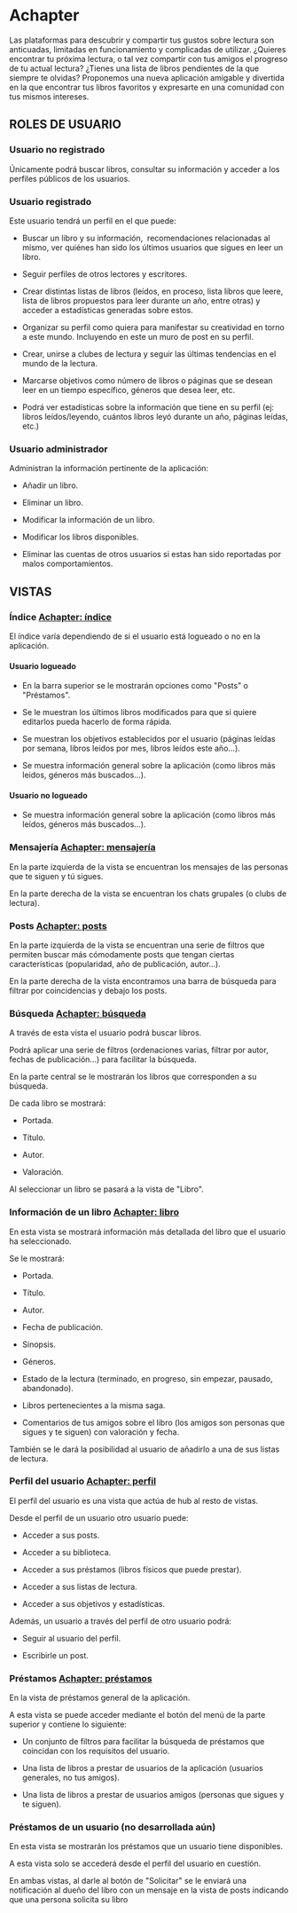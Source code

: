 # Achapter

Las plataformas para descubrir y compartir tus gustos sobre lectura son anticuadas, limitadas en funcionamiento y complicadas de utilizar. ¿Quieres encontrar tu próxima lectura, o tal vez compartir con tus amigos el progreso de tu actual lectura? ¿Tienes una lista de libros pendientes de la que siempre te olvidas? Proponemos una nueva aplicación amigable y divertida en la que encontrar tus libros favoritos y expresarte en una comunidad con tus mismos intereses.

## ROLES DE USUARIO

### Usuario no registrado

Únicamente podrá buscar libros, consultar su información y acceder a los perfiles públicos de los usuarios.

### Usuario registrado

Este usuario tendrá un perfil en el que puede:

- Buscar un libro y su información,  recomendaciones relacionadas al mismo, ver quiénes han sido los últimos usuarios que sigues en leer un libro.
  
- Seguir perfiles de otros lectores y escritores.
  

- Crear distintas listas de libros (leídos, en proceso, lista libros que leere,  lista de libros propuestos para leer durante un año, entre otras) y acceder a estadísticas generadas sobre estos.
  
- Organizar su perfil como quiera para manifestar su creatividad en torno a este mundo. Incluyendo en este un muro de post en su perfil.
  
- Crear, unirse a clubes de lectura y seguir las últimas tendencias en el mundo de la lectura.
  
- Marcarse objetivos como número de libros o páginas que se desean leer en un tiempo específico, géneros que desea leer, etc.
  
- Podrá ver estadísticas sobre la información que tiene en su perfil (ej: libros leídos/leyendo, cuántos libros leyó durante un año, páginas leídas, etc.)
  

### Usuario administrador

Administran la información pertinente de la aplicación:

- Añadir un libro.
  
- Eliminar un libro.
  
- Modificar la información de un libro.
  
- Modificar los libros disponibles.
  
- Eliminar las cuentas de otros usuarios si estas han sido reportadas por malos comportamientos.
  

## VISTAS

### Índice [Achapter: índice](http://localhost:8080/)

El índice varía dependiendo de si el usuario está logueado o no en la aplicación.

#### Usuario logueado

- En la barra superior se le mostrarán opciones como "Posts" o "Préstamos".
  
- Se le muestran los últimos libros modificados para que si quiere editarlos pueda hacerlo de forma rápida.
  
- Se muestran los objetivos establecidos por el usuario (páginas leídas por semana, libros leidos por mes, libros leídos este año...).
  
- Se muestra información general sobre la aplicación (como libros más leidos, géneros más buscados...).
  

#### Usuario no logueado

- Se muestra información general sobre la aplicación (como libros más leídos, géneros más buscados...).
  

### Mensajería [Achapter: mensajería](http://localhost:8080/mensajeria)

En la parte izquierda de la vista se encuentran los mensajes de las personas que te siguen y tú sigues.

En la parte derecha de la vista se encuentran los chats grupales (o clubs de lectura).

### Posts [Achapter: posts](http://localhost:8080/posts)

En la parte izquierda de la vista se encuentran una serie de filtros que permiten buscar más cómodamente posts que tengan ciertas características (popularidad, año de publicación, autor...).

En la parte derecha de la vista encontramos una barra de búsqueda para filtrar por coincidencias y debajo los posts.

### Búsqueda [Achapter: búsqueda](http://localhost:8080/buscar?)

A través de esta vista el usuario podrá buscar libros.

Podrá aplicar una serie de filtros (ordenaciones varias, filtrar por autor, fechas de publicación...) para facilitar la búsqueda.

En la parte central se le mostrarán los libros que corresponden a su búsqueda.

De cada libro se mostrará:

- Portada.
  
- Título.
  
- Autor.
  
- Valoración.
  

Al seleccionar un libro se pasará a la vista de "Libro".

### Información de un libro [Achapter: libro](http://localhost:8080/libro)

En esta vista se mostrará información más detallada del libro que el usuario ha seleccionado.

Se le mostrará:

- Portada.
  
- Título.
  
- Autor.
  
- Fecha de publicación.
  
- Sinopsis.
  
- Géneros.
  
- Estado de la lectura (terminado, en progreso, sin empezar, pausado, abandonado).
  
- Libros pertenecientes a la misma saga.
  
- Comentarios de tus amigos sobre el libro (los amigos son personas que sigues y te siguen) con valoración y fecha.
  

También se le dará la posibilidad al usuario de añadirlo a una de sus listas de lectura.

### Perfil del usuario [Achapter: perfil](http://localhost:8080/user/2#)

El perfil del usuario es una vista que actúa de hub al resto de vistas.

Desde el perfil de un usuario otro usuario puede:

- Acceder a sus posts.
  
- Acceder a su biblioteca.
  
- Acceder a sus préstamos (libros físicos que puede prestar).
  
- Acceder a sus listas de lectura.
  
- Acceder a sus objetivos y estadísticas.
  

Además, un usuario a través del perfil de otro usuario podrá:

- Seguir al usuario del perfil.
  
- Escribirle un post.
  

### Préstamos [Achapter: préstamos](http://localhost:8080/prestamos)

En la vista de préstamos general de la aplicación.

A esta vista se puede acceder mediante el botón del menú de la parte superior y contiene lo siguiente:

- Un conjunto de filtros para facilitar la búsqueda de préstamos que coincidan con los requisitos del usuario.
  
- Una lista de libros a prestar de usuarios de la aplicación (usuarios generales, no tus amigos).
  
- Una lista de libros a prestar de usuarios amigos (personas que sigues y te siguen).
  

### Préstamos de un usuario (no desarrollada aún)

En esta vista se mostrarán los préstamos que un usuario tiene disponibles.

A esta vista solo se accederá desde el perfil del usuario en cuestión.

En ambas vistas, al darle al botón de "Solicitar" se le enviará una notificación al dueño del libro con un mensaje en la vista de posts indicando que una persona solicita su libro
